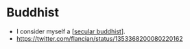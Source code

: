 # Buddhist

- I consider myself a [[secular buddhist]].
- https://twitter.com/flancian/status/1353368200080220162


[//begin]: # "Autogenerated link references for markdown compatibility"
[secular buddhist]: secular-buddhist "Secular Buddhist"
[//end]: # "Autogenerated link references"
